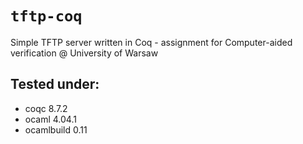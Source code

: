# `tftp-coq`

Simple TFTP server written in Coq - assignment for Computer-aided verification @ University of Warsaw

## Tested under:
* coqc 8.7.2
* ocaml 4.04.1
* ocamlbuild 0.11

